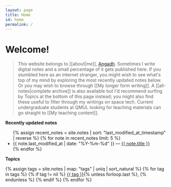 ```yaml
---
layout: page
title: Home
id: home
permalink: /
---
```


# Welcome!
<!-- 
<div class="welcome-block">
  • This website belongs to [[about|me]], <span class="external-link"><a href="https://www.sems.qmul.ac.uk/staff/a.nanjangud">Angadh</a></span><br>
  
  • If you are:
    - a current undergraduate student at QMUL, you might wish to start at <span class="internal-link">[[My teaching content]]</span>
    - interested in space engineering or building a collaboration, you may wish to explore <span class="internal-link">[[My research interests]]</span>
    - an internet stranger who stumbled here, you might wish to:
      - read what's top of my mind by exploring the most recently updated notes below
      - browse through <span class="internal-link">[[My longer form writing]]</span>
      - check out the <a class="internal-link" href="{{ site.baseurl }}/all-notes">complete archive of notes</a>
</div> -->

> This website belongs to [[about|me]], [Angadh](https://www.sems.qmul.ac.uk/staff/a.nanjangud). Sometimes I write digital notes
> and a small percentage of it gets published here. If you stumbled
> here as an internet stranger, you might wish to see what's top of my mind
> by exploring the most recently updated notes below. Or you may wish to
> browse through [[My longer form writing]]. A [[all-notes|complete archive]] is also available
> but I'd recommend surfing by Topics at the bottom of this page instead; you might also
> find these useful to filter through my writings on space tech. Current undergraduate
> students at QMUL looking for teaching materials can go  straight to [[My teaching content]]. 

**Recently updated notes**

<ul>
  {% assign recent_notes = site.notes | sort: "last_modified_at_timestamp" | reverse %}
  {% for note in recent_notes limit: 5 %}
    <li>
      {{ note.last_modified_at | date: "%Y-%m-%d" }} — <a class="internal-link" href="{{ site.baseurl }}{{ note.url }}">{{ note.title }}</a>
    </li>
  {% endfor %}
</ul>

<strong>Topics</strong>

<div class="category-list">
{% assign tags = site.notes | map: "tags" | uniq | sort_natural %}
{% for tag in tags %}
  {% if tag != nil %}
    <a class="category-link" href="{{ site.baseurl }}/tags/{{ tag | slugify }}" rel="noopener">{{ tag }}</a>{% unless forloop.last %}, {% endunless %}
  {% endif %}
{% endfor %}
</div>
